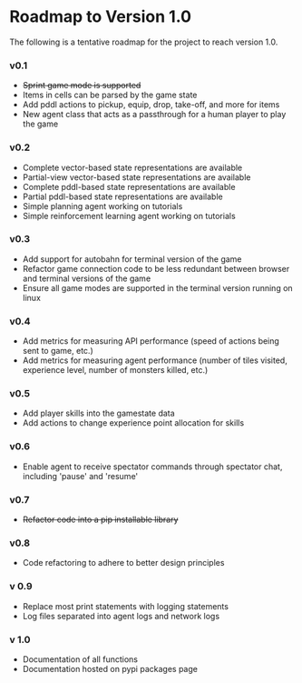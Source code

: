 # Roadmap to Version 1.0 

The following is a tentative roadmap for the project to reach version 1.0.

### v0.1
*  ~~Sprint game mode is supported~~
*  Items in cells can be parsed by the game state
*  Add pddl actions to pickup, equip, drop, take-off, and more for items
*  New agent class that acts as a passthrough for a human player to play the game 

### v0.2 
*  Complete vector-based state representations are available
*  Partial-view vector-based state representations are available
*  Complete pddl-based state representations are available
*  Partial pddl-based state representations are available
*  Simple planning agent working on tutorials
*  Simple reinforcement learning agent working on tutorials

### v0.3
*  Add support for autobahn for terminal version of the game
*  Refactor game connection code to be less redundant between browser and terminal versions of the game
*  Ensure all game modes are supported in the terminal version running on linux

### v0.4
*  Add metrics for measuring API performance (speed of actions being sent to game, etc.)
*  Add metrics for measuring agent performance (number of tiles visited, experience level, number of monsters killed, etc.)

### v0.5
*  Add player skills into the gamestate data
*  Add actions to change experience point allocation for skills 

### v0.6 
*  Enable agent to receive spectator commands through spectator chat, including 'pause' and 'resume'

### v0.7
*  ~~Refactor code into a pip installable library~~

### v0.8
*  Code refactoring to adhere to better design principles

### v 0.9
*  Replace most print statements with logging statements
*  Log files separated into agent logs and network logs

### v 1.0
*  Documentation of all functions
*  Documentation hosted on pypi packages page
 
